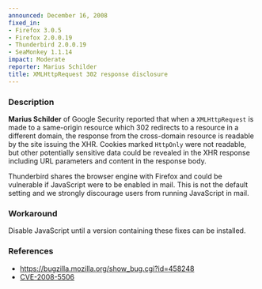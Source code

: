 ```yaml
---
announced: December 16, 2008
fixed_in:
- Firefox 3.0.5
- Firefox 2.0.0.19
- Thunderbird 2.0.0.19
- SeaMonkey 1.1.14
impact: Moderate
reporter: Marius Schilder
title: XMLHttpRequest 302 response disclosure
---
```


<h3>Description</h3>

<p><strong>Marius Schilder</strong> of Google Security reported that
when a <code>XMLHttpRequest</code> is made to a same-origin resource
which 302 redirects to a resource in a different domain, the response
from the cross-domain resource is readable by the site issuing the
XHR.  Cookies marked <code>HttpOnly</code> were not readable, but
other potentially sensitive data could be revealed in the XHR response
including URL parameters and content in the response body.</p>

<p class="note">Thunderbird shares the browser engine with Firefox and
could be vulnerable if JavaScript were to be enabled in mail. This is
not the default setting and we strongly discourage users from running
JavaScript in mail.</p>

<h3>Workaround</h3>

<p>Disable JavaScript until a version containing these fixes can be
installed.</p>

<h3>References</h3>

<ul>
  <li><a href="https://bugzilla.mozilla.org/show_bug.cgi?id=458248">https://bugzilla.mozilla.org/show_bug.cgi?id=458248</a></li>
  <li><a class="ex-ref" href="http://cve.mitre.org/cgi-bin/cvename.cgi?name=CVE-2008-5506">CVE-2008-5506</a></li>
</ul>



